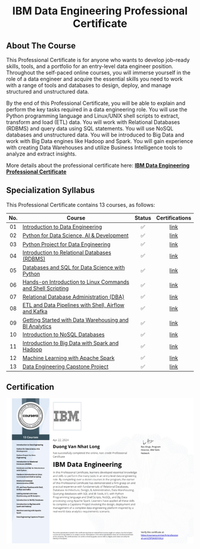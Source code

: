 <h1 align="center">IBM Data Engineering Professional Certificate</h1>

## About The Course

This Professional Certificate is for anyone who wants to develop job-ready skills, tools, and a portfolio for an entry-level data engineer position. Throughout the self-paced online courses, you will immerse yourself in the role of a data engineer and acquire the essential skills you need to work with a range of tools and databases to design, deploy, and manage structured and unstructured data.  

By the end of this Professional Certificate, you will be able to explain and perform the key tasks required in a data engineering role. You will use the Python programming language and Linux/UNIX shell scripts to extract, transform and load (ETL) data. You will work with Relational Databases (RDBMS) and query data using SQL statements. You will use NoSQL databases and unstructured data.  You will be introduced to Big Data and work with Big Data engines like Hadoop and Spark.  You will gain experience with creating Data Warehouses and utilize Business Intelligence tools to analyze and extract insights.   

More details about the professional certificate here: <a href=https://www.coursera.org/professional-certificates/ibm-data-engineer><strong>IBM Data Engineering Professional Certificate</strong></a>

## Specialization Syllabus

This Professional Certificate contains 13 courses, as follows:

| No. | Course                                                               |Status| Certifications |
|:------:|----------------------------------------------------------------------------|:--:|:-------:|
| 01     | [Introduction to Data Engineering](./Course%2001%20-%20Introduction%20to%20Data%20Engineering/)|✅|[link](https://www.coursera.org/account/accomplishments/certificate/U26RPJHS7XBM)|
| 02     | [Python for Data Science, AI & Development](./Course%2002%20-%20Python%20for%20Data%20Science,%20AI%20&%20Development/)|✅|[link](https://www.coursera.org/account/accomplishments/certificate/7YNMECT9EMHZ)|
| 03     | [Python Project for Data Engineering](./Course%2003%20-%20Python%20Project%20for%20Data%20Engineering/)|✅|[link](https://www.coursera.org/account/accomplishments/certificate/67LSU7TM8F5U)|
| 04     | [Introduction to Relational Databases (RDBMS)](./Course%2004%20-%20Introduction%20to%20Relational%20Databases%20(RDBMS)/)|✅|[link](https://www.coursera.org/account/accomplishments/certificate/MFBTJ2JPDHCP)|
| 05     | [Databases and SQL for Data Science with Python](./Course%2005%20-%20Databases%20and%20SQL%20for%20Data%20Science%20with%20Python/)|✅|[link](https://www.coursera.org/account/accomplishments/certificate/TUU5AUJDAN9V)|
| 06     | [Hands-on Introduction to Linux Commands and Shell Scripting](./Course%2006%20-%20Hands-on%20Introduction%20to%20Linux%20Commands%20and%20Shell%20Scripting/)|✅|[link](https://www.coursera.org/account/accomplishments/certificate/MBRMBTB9ZN8F)|
| 07     | [Relational Database Administration (DBA)](./Course%2007%20-%20Relational%20Database%20Administration%20(DBA)/)|✅|[link](https://www.coursera.org/account/accomplishments/certificate/QT69VH7C839W)|
| 08     | [ETL and Data Pipelines with Shell, Airflow and Kafka](./Course%2008%20-%20ETL%20and%20Data%20Pipelines%20with%20Shell,%20Airflow%20and%20Kafka/)|✅|[link](https://www.coursera.org/account/accomplishments/certificate/NE2A49GLVXSA)|
| 09     | [Getting Started with Data Warehousing and BI Analytics](./Course%2009%20-%20Getting%20Started%20with%20Data%20Warehousing%20and%20BI%20Analytics/)|✅|[link](https://www.coursera.org/account/accomplishments/certificate/HFFPMVNAWKJW)|
| 10     | [Introduction to NoSQL Databases](./Course%2010%20-%20Introduction%20to%20NoSQL%20Databases/)|✅|[link](https://www.coursera.org/account/accomplishments/certificate/88WVVT5DBMJP)|
| 11     | [Introduction to Big Data with Spark and Hadoop](./Course%2011%20-%20Introduction%20to%20Big%20Data%20with%20Spark%20and%20Hadoop/)|✅|[link](https://www.coursera.org/account/accomplishments/certificate/SV778M6BDE35)|
| 12     | [Machine Learning with Apache Spark](./Course%2012%20-%20Machine%20Learning%20with%20Apache%20Spark/)|✅|[link](https://www.coursera.org/account/accomplishments/certificate/UEWS84BC9M9L)|
| 13     | [Data Engineering Capstone Project](./Course%2013%20-%20Data%20Engineering%20Capstone%20Project/)|✅|[link](https://www.coursera.org/account/accomplishments/certificate/4BYJT5AFMRZB)|

## Certification

![Duong Van Nhat Long][def]

[def]: ./Coursera%2025P3AX6YHXL4.jpg